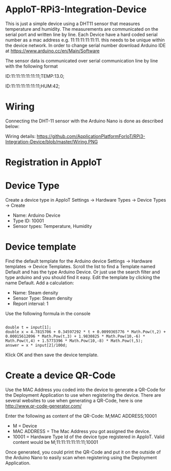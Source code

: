 # AppIoT-RPi3-Integration-Device
This is just a simple device using a DHT11 sensor that measures temperature and humidity.
The measurements are communicated on the serial port and written line by line.
Each Device have a hard coded serial number as a mac address e.g. 11:11:11:11:11:11. this needs to be unique within the device network.
In order to change serial number download Arduino IDE at https://www.arduino.cc/en/Main/Software

The sensor data is communicated over serial communication line by line with the following format

ID:11:11:11:11:11:11;TEMP:13.0;

ID:11:11:11:11:11:11;HUM:42;

# Wiring
Connecting the DHT-11 sensor with the Arduino Nano is done as described below:

Wiring details: https://github.com/ApplicationPlatformForIoT/RPi3-Integration-Device/blob/master/Wiring.PNG

# Registration in AppIoT

# Device Type
Create a device type in AppIoT Settings -> Hardware Types -> Device Types -> Create
- Name: Arduino Device
- Type ID: 10001
- Sensor types: Temperature, Humidity

# Device template
Find the default template for the Arduino device Settings -> Hardware templates -> Device Templates. Scroll the list to find a Template named Default and has the type Arduino Device. Or just use the search filter and type arduino and you should find it easy.
Edit the template by clicking the name Default. Add a calculation:
- Name: Steam density
- Sensor Type: Steam density
- Report interval: 1

Use the following formula in the console
 
<code>
double t = input[1];            
double x = 4.7815706 + 0.34597292 * t + 0.0099365776 * Math.Pow(t,2) + 0.00015612096 * Math.Pow(t,3) + 1.9830825 * Math.Pow(10,-6) * Math.Pow(t,4) + 1.5773396 * Math.Pow(10,-8) * Math.Pow(t,5);
answer = x * input[2]/100d;
</code>

Klick OK and then save the device template.

# Create a device QR-Code
Use the MAC Address you coded into the device to generate a QR-Code for the Deployment Application to use when registering the device.
There are several websites to use when generating a QR-Code, here is one http://www.qr-code-generator.com/ 

Enter the following as content of the QR-Code: M;MAC ADDRESS;10001
- M = Device
- MAC ADDRESS = The Mac Address you got assigned the device.
- 10001 = Hardware Type Id of the device type registered in AppIoT.
Valid content would be M;11:11:11:11:11:11;10001

Once generated, you could print the QR-Code and put it on the outside of the Arduino Nano to easily scan when registering using the Deployment Application.
